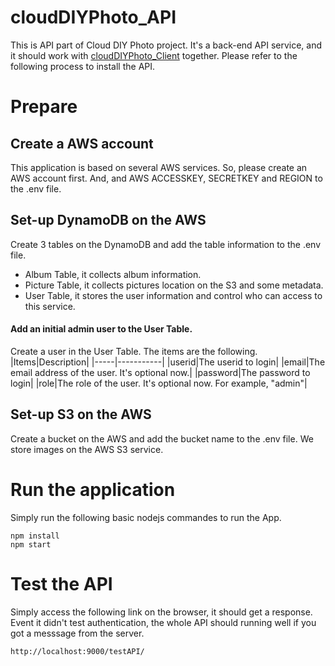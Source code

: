 # cloudDIYPhoto_API
This is API part of Cloud DIY Photo project. It's a back-end API service, and it should work with [cloudDIYPhoto_Client](https://github.com/AaronKim-CN/cloudDIYPhoto_Client) together. Please refer to the following process to install the API.

# Prepare

## Create a AWS account
This application is based on several AWS services. So, please create an AWS account first. And, and AWS ACCESSKEY, SECRETKEY and REGION to the .env file.

## Set-up DynamoDB on the AWS
Create 3 tables on the DynamoDB and add the table information to the .env file.
- Album Table, it collects album information.
- Picture Table, it collects pictures location on the S3 and some metadata.
- User Table, it stores the user information and control who can access to this service.

#### Add an initial admin user to the User Table.
Create a user in the User Table. The items are the following.
|Items|Description|
|-----|-----------|
|userid|The userid to login|
|email|The email address of the user. It's optional now.|
|password|The password to login|
|role|The role of the user. It's optional now. For example, "admin"|

## Set-up S3 on the AWS
Create a bucket on the AWS and add the bucket name to the .env file. We store images on the AWS S3 service.

# Run the application
Simply run the following basic nodejs commandes to run the App. 
```
npm install
npm start
```

# Test the API
Simply access the following link on the browser, it should get a response. Event it didn't test authentication, the whole API should running well if you got a messsage from the server.
```
http://localhost:9000/testAPI/
```
